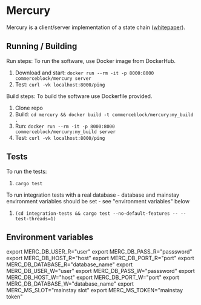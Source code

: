 Mercury
=====================================
Mercury is a client/server implementation of a state chain ([whitepaper](doc/statechains.md)).

Running / Building
-------

Run steps:
To run the software, use Docker image from DockerHub.

1. Download and start: ```docker run --rm -it -p 8000:8000 commerceblock/mercury server```
2. Test: ```curl -vk localhost:8000/ping```

Build steps:
To build the software use Dockerfile provided.

1. Clone repo
2. Build: ```cd mercury && docker build -t commerceblock/mercury:my_build .```
3. Run: ```docker run --rm -it -p 8000:8000 commerceblock/mercury:my_build server```
4. Test: ```curl -vk localhost:8000/ping```

Tests
-------

To run the tests:
1. ```cargo test```

To run integration tests with a real database - database and mainstay environment variables should be set - see "environment variables" below
1. ```(cd integration-tests && cargo test --no-default-features -- --test-threads=1)```

Environment variables
-------
export MERC_DB_USER_R="user"
export MERC_DB_PASS_R="passsword"
export MERC_DB_HOST_R="host"
export MERC_DB_PORT_R="port"
export MERC_DB_DATABASE_R="database_name"
export MERC_DB_USER_W="user"
export MERC_DB_PASS_W="passsword"
export MERC_DB_HOST_W="host"
export MERC_DB_PORT_W="port"
export MERC_DB_DATABASE_W="database_name"
export MERC_MS_SLOT="mainstay slot"
export MERC_MS_TOKEN="mainstay token"
